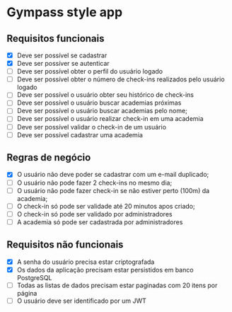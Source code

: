 # Gympass style app

## Requisitos funcionais

- [x] Deve ser possível se cadastrar
- [x] Deve ser possíver se autenticar
- [ ] Deve ser possível obter o perfil do usuário logado
- [ ] Deve ser possível obter o número de check-ins realizados pelo usuário logado
- [ ] Deve ser possível o usuário obter seu histórico de check-ins
- [ ] Deve ser possível o usuário buscar academias próximas
- [ ] Deve ser possível o usuário buscar academias pelo nome;
- [ ] Deve ser possível o usuário realizar check-in em uma academia
- [ ] Deve ser possível validar o check-in de um usuário
- [ ] Deve ser possível cadastrar uma academia

## Regras de negócio

- [x] O usuário não deve poder se cadastrar com um e-mail duplicado;
- [ ] O usuário não pode fazer 2 check-ins no mesmo dia;
- [ ] O usuário não pode fazer check-in se não estiver perto (100m) da academia;
- [ ] O check-in só pode ser validade até 20 minutos apos criado;
- [ ] O check-in só pode ser validado por administradores
- [ ] A academia só pode ser cadastrada por administradores

## Requisitos não funcionais

- [x] A senha do usuário precisa estar criptografada
- [x] Os dados da aplicação precisam estar persistidos em banco PostgreSQL
- [ ] Todas as listas de dados precisam estar paginadas com 20 itens por página
- [ ] O usuário deve ser identificado por um JWT
